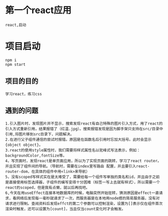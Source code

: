 # 第一个react应用
    react,启动
# 项目启动
    npm i
    npm start
## 项目的目的
    学习react，练习css
## 遇到的问题
    1.引入图片时，发现图片并不显示，搜索发现react有自己特殊的图片引入方式，用了react的引入方式重新引用，结果报错了（红温.jpg）。搜索报错发现是因为脚手架只支持在src/目录中引用,将图片移到src目录下，问题解决。
    2.在进行父子组件通信的尝试时报错。原因是在函数名后引用时忘加大括号。此时会显示{object object}。
    3.react的使用style属性时，我们需要将样式属性名以驼峰式写法表示，例如：backgroundColor,fontSize等。
    4，写页面时，发现react是单页面应用，所以为了实现页面的跳转，学习了react router。并且实现了组件间的导航。（导航时，需要在index里写路由 配置，并且要引入react-router-dom，在具体的组件中用<link>来导航）
    5，没有scoped写样式实在是太难受了，需要给每一个组件写单独的类名和id，并且由于之前是直接使用标签选择器，子组件的编写变得十分困难（标签一写上去就有样式），所以需要一个react的scoped，但是我有点懒，就以后再找吧。
    6,今天在用useEffect连接本地数据库的时候，电脑突然开始狂转，猜测原因是effect一直请求，看网络后发现每一毫秒就请求了一次，而服务器是在本地用node搭的简易服务器，没有对请求进行限制。查阅资料后发现effct的第二个参数可以控制渲染，设置为[]表示仅在组件首次渲染时触发，还可以设置为[count]，当且仅当count变化时才会触发。
